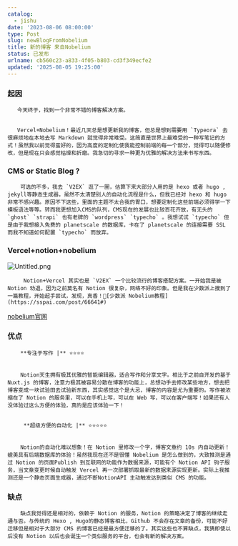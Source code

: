 ```yaml
---
catalog:
  - jishu
date: '2023-08-06 08:00:00'
type: Post
slug: newBlogFromNobelium
title: 新的博客 来自Nobelium
status: 已发布
urlname: cb560c23-a833-4f05-b803-cd3f349ecfe2
updated: '2025-08-05 19:25:00'
---
```


### 起因


       今天终于，找到一个非常不错的博客解决方案。


       Vercel+Nobelium！最近几天总是想更新我的博客，但总是想到需要用 `Typeora` 去很麻烦地在本地去写 Markdown 就觉得非常难受。这简直是世界上最难受的一种写笔记的方式！虽然我以前觉得蛮好的，因为高度的定制化使我能控制前端的每一个部分，觉得可以随便修改，但是现在只会感觉枯燥和折磨。我急切的寻求一种更为优雅的解决方法来书写东西。


### CMS or Static Blog ?


        可选的不多，我去 `V2EX` 逛了一圈，估算下来大部分人用的是 hexo 或者 hugo , jekyll等静态生成器，虽然不太清楚别人的自动化流程是什么，但我已经对 hexo 和 hugo 非常不感兴趣。原因不下这些，里面的主题不太合我的胃口，想要定制化这些前端必须得学一下模板语法等等。转而我更想加入CMS的队列，CMS现在的发展也比较百花齐放，有无头的 `ghost` `strapi` 也有老牌的 `wordpress` `typecho` 。我想试试 `typecho` 但是由于我想接入免费的 planetscale 的数据库，卡在了 planetscale 的连接需要 SSL 而我不知道如何配置 `typecho` 而放弃。


### Vercel+notion+nobelium


![Untitled.png](https://prod-files-secure.s3.us-west-2.amazonaws.com/ed141b76-e4f4-4030-b3c9-9f8f9925cc4f/0ecc86b3-acdd-477f-ab59-852a7f533d4c/Untitled.png?X-Amz-Algorithm=AWS4-HMAC-SHA256&X-Amz-Content-Sha256=UNSIGNED-PAYLOAD&X-Amz-Credential=ASIAZI2LB4665PLYM5JZ%2F20250805%2Fus-west-2%2Fs3%2Faws4_request&X-Amz-Date=20250805T152426Z&X-Amz-Expires=3600&X-Amz-Security-Token=IQoJb3JpZ2luX2VjECcaCXVzLXdlc3QtMiJHMEUCIC%2FRqM37dULPe2RdMjgKtU7Qoc1srmffBCN8ntftFqKHAiEAjEkUy52Z3y8Iwf4IboGfoFhwnTT2MozU0SWmT5fzbiwq%2FwMIYBAAGgw2Mzc0MjMxODM4MDUiDO%2FCIqzQ0MT3qx6mJircA48rYfywUVx1hVC3cXVDvocoQu1YBD6O%2Bcp5Yul9en8BKrANNfXx2i43ANTTe6XmtZ8uGTctc6%2FH75Pmhhnnmtx76gYfi4uEcoSf17f%2FkSqIPmEOU1IkU0Q2z7Mc%2Bez0eUv0%2BwF8kIWL4QroCMz6IG6EjMuK%2FLG6OmgO1p0yXlaivXdw5p0fE2RAg9JnvQ2QABZ4yXZcgzfXNXCSGC0g%2BQu0Uq1dEGBHtUYTXVTjAGsD1YXLHy8Sr6ZY0NodFwJNVBGn1a3mONZz%2BGOVGUcHcpTGbFMfLgDLLXvY1dej8%2FsW01b8REEqGsqYOIuGZBlQb6ht5jPlSniOOKWYTTALfar06cKtvOPis74KeMlj4y%2Fy%2B%2F9rkFe9c6IkARCPce3ykOsmV04QofeiIVk6oPSAlNYaDKNpZ7W1ROsQGJ%2BNbVd2Qr1ggSEZ3z0tMmcuEDYumc7hTrjep4ww5gD8%2BO%2F5AM5ZxveetPoJaznpz5rIfmidwaFBBuNh1lYjcdX1CssYKXin%2Bqm3esmZiHLQtuhLew%2F0o%2F7Rp5WSVE0eYf57K24EoIIRaBFUg24bAS9HifYiArFlA0pmw0Vyncm77hSb8FnRSlXd1Kju%2FAisIKtlJ8yRraqyyRFrwJqfOlo%2FMNCoyMQGOqUBVxc85hbrax5FZeSpEyYUrBjIv4rPvC%2F7Db5vgMHBIXsx8oos1ZS6qw7zkEJMV4rgOVjXyjptg2Nb7Yu5FDzNioBhD4nY%2BvEMX3gVdRS9entxyzoXHc2rH%2BLiP9XpYpCKz9irn9JdYQ58L5qcYfAQiONUztPmrBgISc7msdSMzrx1Ae3dl7ZQTWusVIRuO%2F26JID8WAlfSWq2LbwKXphHEyZH03hw&X-Amz-Signature=270808ffcad826d32c2280e1ed4a727b38a2866788bc01e5af4e6d1fa151bc1c&X-Amz-SignedHeaders=host&x-amz-checksum-mode=ENABLED&x-id=GetObject)


         Notion+Vercel 其实也是 `V2EX` 一个比较流行的博客搭配方案。一开始我是被 Notion 劝退，因为之前莫名有 Notion 很复杂，网络不好的印象。但是我在少数派上搜到了一篇教程，开始起手尝试，发现，真香！🔗[少数派 Nobelium教程](https://sspai.com/post/66641#) 


[nobelium官网](https://nobelium.js.org/)


### 优点


        **专注于写作 |** ⭐⭐⭐⭐


        Notion天生拥有极其优雅的智能编辑器，适合写作和分享文字。相比于之前自开发的基于Nuxt.js 的博客，注意力极其被容易分散在博客的功能上，总想动手去修改某些地方，想去把博客变成一块试验田去试验新东西，其实感觉这个是大忌，博客的内容是尤为重要的。写作被浓缩在了 Notion 的服务里，可以在手机上写，可以在 Web 写，可以在客户端写！如果还有人没体验过这么方便的体验，真的是应该体验一下！


         **超级方便的自动化 |** ⭐⭐⭐⭐⭐


        Notion的自动化难以想象！在 Notion 里修改一个字，博客文章约 10s 内自动更新！媲美具有后端数据库的体验！虽然我现在还不是很懂 Nobelium 是怎么做到的，大致推测是通过 Notion 的页面Publish 到互联网的功能作为数据来源，可能有个 Notion API 钩子服务，当文章变更时候自动触发 Vercel 再一次部署抓取最新的数据来源实现更新。实际上我推测还是一个静态页面生成器，通过不断NotionAPI 主动触发达到类似 CMS 的功能。


### 缺点


        缺点我觉得还是相对的，依赖于 Notion 的服务，Notion 的策略决定了博客的继续走通与否。与传统的 Hexo , Hugo的静态博客相比，Github 不会存在文章的备份，可能不好迁移但是相对于大部分 CMS 的博客已经是最方便迁移的了。其实这些也不算缺点，我猜即使以后没有 Notion 以后也会诞生一个类似服务的平台，也会有新的解决方案。


